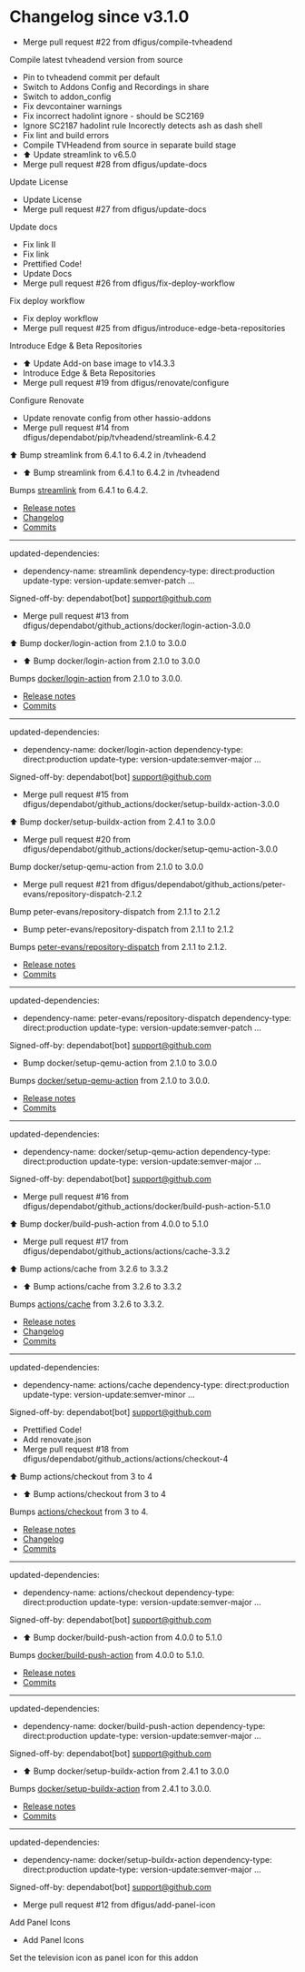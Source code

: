 # Changelog since v3.1.0
- Merge pull request #22 from dfigus/compile-tvheadend

Compile latest tvheadend version from source 
- Pin to tvheadend commit per default 
- Switch to Addons Config and Recordings in share 
- Switch to addon_config 
- Fix devcontainer warnings 
- Fix incorrect hadolint ignore - should be SC2169 
- Ignore SC2187 hadolint rule
Incorectly detects ash as dash shell 
- Fix lint and build errors 
- Compile TVHeadend from source in separate build stage 
- ⬆️ Update streamlink to v6.5.0 
- Merge pull request #28 from dfigus/update-docs

Update License 
- Update License 
- Merge pull request #27 from dfigus/update-docs

Update docs 
- Fix link II 
- Fix link 
- Prettified Code! 
- Update Docs 
- Merge pull request #26 from dfigus/fix-deploy-workflow

Fix deploy workflow 
- Fix deploy workflow 
- Merge pull request #25 from dfigus/introduce-edge-beta-repositories

Introduce Edge & Beta Repositories 
- ⬆️ Update Add-on base image to v14.3.3 
- Introduce Edge & Beta Repositories 
- Merge pull request #19 from dfigus/renovate/configure

Configure Renovate 
- Update renovate config from other hassio-addons 
- Merge pull request #14 from dfigus/dependabot/pip/tvheadend/streamlink-6.4.2

⬆️ Bump streamlink from 6.4.1 to 6.4.2 in /tvheadend 
- ⬆️ Bump streamlink from 6.4.1 to 6.4.2 in /tvheadend

Bumps [streamlink](https://github.com/streamlink/streamlink) from 6.4.1 to 6.4.2.
- [Release notes](https://github.com/streamlink/streamlink/releases)
- [Changelog](https://github.com/streamlink/streamlink/blob/master/CHANGELOG.md)
- [Commits](https://github.com/streamlink/streamlink/compare/6.4.1...6.4.2)

---
updated-dependencies:
- dependency-name: streamlink
  dependency-type: direct:production
  update-type: version-update:semver-patch
...

Signed-off-by: dependabot[bot] <support@github.com> 
- Merge pull request #13 from dfigus/dependabot/github_actions/docker/login-action-3.0.0

⬆️ Bump docker/login-action from 2.1.0 to 3.0.0 
- ⬆️ Bump docker/login-action from 2.1.0 to 3.0.0

Bumps [docker/login-action](https://github.com/docker/login-action) from 2.1.0 to 3.0.0.
- [Release notes](https://github.com/docker/login-action/releases)
- [Commits](https://github.com/docker/login-action/compare/v2.1.0...v3.0.0)

---
updated-dependencies:
- dependency-name: docker/login-action
  dependency-type: direct:production
  update-type: version-update:semver-major
...

Signed-off-by: dependabot[bot] <support@github.com> 
- Merge pull request #15 from dfigus/dependabot/github_actions/docker/setup-buildx-action-3.0.0

⬆️ Bump docker/setup-buildx-action from 2.4.1 to 3.0.0 
- Merge pull request #20 from dfigus/dependabot/github_actions/docker/setup-qemu-action-3.0.0

Bump docker/setup-qemu-action from 2.1.0 to 3.0.0 
- Merge pull request #21 from dfigus/dependabot/github_actions/peter-evans/repository-dispatch-2.1.2

Bump peter-evans/repository-dispatch from 2.1.1 to 2.1.2 
- Bump peter-evans/repository-dispatch from 2.1.1 to 2.1.2

Bumps [peter-evans/repository-dispatch](https://github.com/peter-evans/repository-dispatch) from 2.1.1 to 2.1.2.
- [Release notes](https://github.com/peter-evans/repository-dispatch/releases)
- [Commits](https://github.com/peter-evans/repository-dispatch/compare/v2.1.1...v2.1.2)

---
updated-dependencies:
- dependency-name: peter-evans/repository-dispatch
  dependency-type: direct:production
  update-type: version-update:semver-patch
...

Signed-off-by: dependabot[bot] <support@github.com> 
- Bump docker/setup-qemu-action from 2.1.0 to 3.0.0

Bumps [docker/setup-qemu-action](https://github.com/docker/setup-qemu-action) from 2.1.0 to 3.0.0.
- [Release notes](https://github.com/docker/setup-qemu-action/releases)
- [Commits](https://github.com/docker/setup-qemu-action/compare/v2.1.0...v3.0.0)

---
updated-dependencies:
- dependency-name: docker/setup-qemu-action
  dependency-type: direct:production
  update-type: version-update:semver-major
...

Signed-off-by: dependabot[bot] <support@github.com> 
- Merge pull request #16 from dfigus/dependabot/github_actions/docker/build-push-action-5.1.0

⬆️ Bump docker/build-push-action from 4.0.0 to 5.1.0 
- Merge pull request #17 from dfigus/dependabot/github_actions/actions/cache-3.3.2

⬆️ Bump actions/cache from 3.2.6 to 3.3.2 
- ⬆️ Bump actions/cache from 3.2.6 to 3.3.2

Bumps [actions/cache](https://github.com/actions/cache) from 3.2.6 to 3.3.2.
- [Release notes](https://github.com/actions/cache/releases)
- [Changelog](https://github.com/actions/cache/blob/main/RELEASES.md)
- [Commits](https://github.com/actions/cache/compare/v3.2.6...v3.3.2)

---
updated-dependencies:
- dependency-name: actions/cache
  dependency-type: direct:production
  update-type: version-update:semver-minor
...

Signed-off-by: dependabot[bot] <support@github.com> 
- Prettified Code! 
- Add renovate.json 
- Merge pull request #18 from dfigus/dependabot/github_actions/actions/checkout-4

⬆️ Bump actions/checkout from 3 to 4 
- ⬆️ Bump actions/checkout from 3 to 4

Bumps [actions/checkout](https://github.com/actions/checkout) from 3 to 4.
- [Release notes](https://github.com/actions/checkout/releases)
- [Changelog](https://github.com/actions/checkout/blob/main/CHANGELOG.md)
- [Commits](https://github.com/actions/checkout/compare/v3...v4)

---
updated-dependencies:
- dependency-name: actions/checkout
  dependency-type: direct:production
  update-type: version-update:semver-major
...

Signed-off-by: dependabot[bot] <support@github.com> 
- ⬆️ Bump docker/build-push-action from 4.0.0 to 5.1.0

Bumps [docker/build-push-action](https://github.com/docker/build-push-action) from 4.0.0 to 5.1.0.
- [Release notes](https://github.com/docker/build-push-action/releases)
- [Commits](https://github.com/docker/build-push-action/compare/v4.0.0...v5.1.0)

---
updated-dependencies:
- dependency-name: docker/build-push-action
  dependency-type: direct:production
  update-type: version-update:semver-major
...

Signed-off-by: dependabot[bot] <support@github.com> 
- ⬆️ Bump docker/setup-buildx-action from 2.4.1 to 3.0.0

Bumps [docker/setup-buildx-action](https://github.com/docker/setup-buildx-action) from 2.4.1 to 3.0.0.
- [Release notes](https://github.com/docker/setup-buildx-action/releases)
- [Commits](https://github.com/docker/setup-buildx-action/compare/v2.4.1...v3.0.0)

---
updated-dependencies:
- dependency-name: docker/setup-buildx-action
  dependency-type: direct:production
  update-type: version-update:semver-major
...

Signed-off-by: dependabot[bot] <support@github.com> 
- Merge pull request #12 from dfigus/add-panel-icon

Add Panel Icons 
- Add Panel Icons

Set the television icon as panel icon for this addon 
